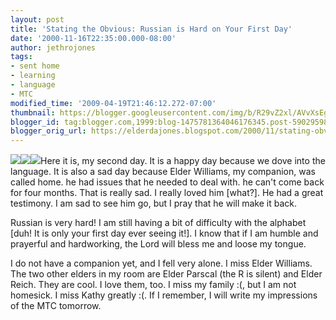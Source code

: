 ```yaml
---
layout: post
title: 'Stating the Obvious: Russian is Hard on Your First Day'
date: '2000-11-16T22:35:00.000-08:00'
author: jethrojones
tags:
- sent home
- learning
- language
- MTC
modified_time: '2009-04-19T21:46:12.272-07:00'
thumbnail: https://blogger.googleusercontent.com/img/b/R29vZ2xl/AVvXsEgOxuQh9ikD5VkRLz989MsKlAgbZ3HsPtJA0G8pEPynMxmJI8xm82sdbOFBmfBnLLSJOlQKq6CdIDxr6d2KTg_JoAyddxE5xgKzGEJl0PVNERMg86MDJBPgKSNBoTJZtxghN7Ns2XXxMlaY/s72-c/MTC+Day+2+000.jpg
blogger_id: tag:blogger.com,1999:blog-1475781364046176345.post-5902959862219602316
blogger_orig_url: https://elderdajones.blogspot.com/2000/11/stating-obvious-russian-is-hard-on-your.html
---
```



[![](https://blogger.googleusercontent.com/img/b/R29vZ2xl/AVvXsEgOxuQh9ikD5VkRLz989MsKlAgbZ3HsPtJA0G8pEPynMxmJI8xm82sdbOFBmfBnLLSJOlQKq6CdIDxr6d2KTg_JoAyddxE5xgKzGEJl0PVNERMg86MDJBPgKSNBoTJZtxghN7Ns2XXxMlaY/s400/MTC+Day+2+000.jpg)](https://blogger.googleusercontent.com/img/b/R29vZ2xl/AVvXsEgOxuQh9ikD5VkRLz989MsKlAgbZ3HsPtJA0G8pEPynMxmJI8xm82sdbOFBmfBnLLSJOlQKq6CdIDxr6d2KTg_JoAyddxE5xgKzGEJl0PVNERMg86MDJBPgKSNBoTJZtxghN7Ns2XXxMlaY/s1600-h/MTC+Day+2+000.jpg)[![](https://blogger.googleusercontent.com/img/b/R29vZ2xl/AVvXsEjxXUvDZ6HY06xLowwWMEycy5Tz1z3RtNCV3uX6dCK8FxTjLnD4iOp6ZaVj3bnGYjAtVGuzle1ROSYABawWSmylQJUKTGiCrQUxMZlCi5VBhTSJ9_CXpcFWaANRKw_USwsjHAJ7-T1pkuvi/s400/MTC+Day+2+001.jpg)](https://blogger.googleusercontent.com/img/b/R29vZ2xl/AVvXsEjxXUvDZ6HY06xLowwWMEycy5Tz1z3RtNCV3uX6dCK8FxTjLnD4iOp6ZaVj3bnGYjAtVGuzle1ROSYABawWSmylQJUKTGiCrQUxMZlCi5VBhTSJ9_CXpcFWaANRKw_USwsjHAJ7-T1pkuvi/s1600-h/MTC+Day+2+001.jpg)[![](https://blogger.googleusercontent.com/img/b/R29vZ2xl/AVvXsEiu4lNSt4MhrIA6MhJKyNTJYao6sXky_6QC4pauDRLTyjQjAoMwASJ8W1I4H9cVnQXehmSUhFN2DJH0rOl45tYWZm-FBgMZSRB8omZc9hsSKZtWWjr7K-BzliIrziKX1JlTcRy1mmOm3igZ/s400/MTC+Day+2+002.jpg)](https://blogger.googleusercontent.com/img/b/R29vZ2xl/AVvXsEiu4lNSt4MhrIA6MhJKyNTJYao6sXky_6QC4pauDRLTyjQjAoMwASJ8W1I4H9cVnQXehmSUhFN2DJH0rOl45tYWZm-FBgMZSRB8omZc9hsSKZtWWjr7K-BzliIrziKX1JlTcRy1mmOm3igZ/s1600-h/MTC+Day+2+002.jpg)Here it is, my second day. It is a happy day because we dove into the language. It is also a sad day because Elder Williams, my companion, was called home. he had issues that he needed to deal with. he can't come back for four months. That is really sad. I really loved him [what?]. He had a great testimony. I am sad to see him go, but I pray that he will make it back.


Russian is very hard! I am still having a bit of difficulty with the alphabet [duh! It is only your first day ever seeing it!]. I know that if I am humble and prayerful and hardworking, the Lord will bless me and loose my tongue.


I do not have a companion yet, and I fell very alone. I miss Elder Williams. The two other elders in my room are Elder Parscal (the R is silent) and Elder Reich. They are cool. I love them, too. I miss my family :(, but I am not homesick. I miss Kathy greatly :(. If I remember, I will write my impressions of the MTC tomorrow.
